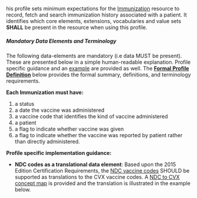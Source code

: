 his profile sets minimum expectations for the [Immunization] resource to record, fetch and search immunization history associated with a patient. It identifies which core elements, extensions, vocabularies and value sets **SHALL** be present in the resource when using this profile.


##### Mandatory Data Elements and Terminology


The following data-elements are mandatory (i.e data MUST be present). These are presented below in a simple human-readable explanation.  Profile specific guidance and an [example](#example) are provided as well.  The [**Formal Profile Definition**](#profile) below provides the  formal summary, definitions, and  terminology requirements.  

**Each Immunization must have:**

1.  a status
1.  a date the vaccine was administered
1.  a vaccine code that identifies the kind of vaccine administered
1.  a patient
1.  a flag to indicate whether vaccine was given
1.  a flag to indicate whether the vaccine was reported by patient rather than directly administered.


**Profile specific implementation guidance:**

* **NDC codes as a translational data element**: 
Based upon the 2015 Edition Certification Requirements, the [NDC vaccine codes] SHOULD be supported as translations to the CVX vaccine codes. A [NDC to CVX concept map] is provided and the translation is illustrated in the example below.


  [CVX code set]: http://hl7.org/fhir/us/daf/valueset-daf-cvx.html
  [NDC vaccine codes]: valueset-daf-ndc.html
  [NDC to CVX concept map]: conceptmap-ndc-cvx.html
[Immunization]:  http://hl7-fhir.github.io/immunization.html
